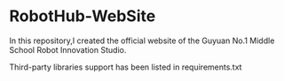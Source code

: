 # RobotHub-WebSite
In this repository,I created the official website of the Guyuan No.1 Middle School Robot Innovation Studio.

Third-party libraries support has been listed in requirements.txt 
